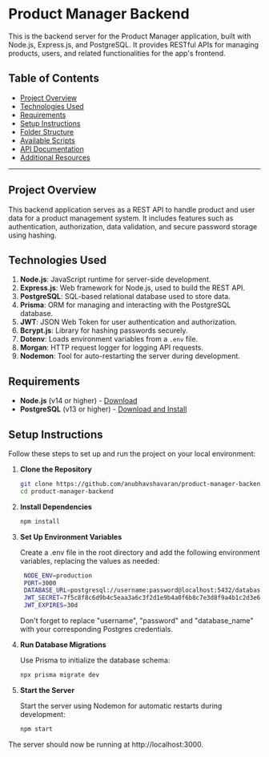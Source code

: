 # Product Manager Backend

This is the backend server for the Product Manager application, built with Node.js, Express.js, and PostgreSQL. It provides RESTful APIs for managing products, users, and related functionalities for the app's frontend.

## Table of Contents

- [Project Overview](#project-overview)
- [Technologies Used](#technologies-used)
- [Requirements](#requirements)
- [Setup Instructions](#setup-instructions)
- [Folder Structure](#folder-structure)
- [Available Scripts](#available-scripts)
- [API Documentation](#api-documentation)
- [Additional Resources](#additional-resources)

---

## Project Overview

This backend application serves as a REST API to handle product and user data for a product management system. It includes features such as authentication, authorization, data validation, and secure password storage using hashing.

## Technologies Used

1. **Node.js**: JavaScript runtime for server-side development.
2. **Express.js**: Web framework for Node.js, used to build the REST API.
3. **PostgreSQL**: SQL-based relational database used to store data.
4. **Prisma**: ORM for managing and interacting with the PostgreSQL database.
5. **JWT**: JSON Web Token for user authentication and authorization.
6. **Bcrypt.js**: Library for hashing passwords securely.
7. **Dotenv**: Loads environment variables from a `.env` file.
8. **Morgan**: HTTP request logger for logging API requests.
9. **Nodemon**: Tool for auto-restarting the server during development.

## Requirements

- **Node.js** (v14 or higher) - [Download](https://nodejs.org/)
- **PostgreSQL** (v13 or higher) - [Download and Install](https://www.postgresql.org/download/)

## Setup Instructions

Follow these steps to set up and run the project on your local environment:

1. **Clone the Repository**

   ```bash
   git clone https://github.com/anubhavshavaran/product-manager-backend.git
   cd product-manager-backend
    ```

2. **Install Dependencies**

   ```bash
   npm install
    ```

3. **Set Up Environment Variables**

    Create a .env file in the root directory and add the following environment variables, replacing the values as needed:

   ```bash
    NODE_ENV=production
    PORT=3000
    DATABASE_URL=postgresql://username:password@localhost:5432/database_name?schema=app
    JWT_SECRET=7f5c8f8c6d9b4c5eaa3a6c3f2d1e9b4a0f6b8c7e3d8f9a4b1c2d3e6f7a8b9c0d
    JWT_EXPIRES=30d
    ```

    Don't forget to replace "username", "password" and "database_name" with your corresponding Postgres credentials.

4. **Run Database Migrations**

    Use Prisma to initialize the database schema:

   ```bash
   npx prisma migrate dev
    ```

5. **Start the Server**

    Start the server using Nodemon for automatic restarts during development:

   ```bash
   npm start
    ```

The server should now be running at http://localhost:3000.